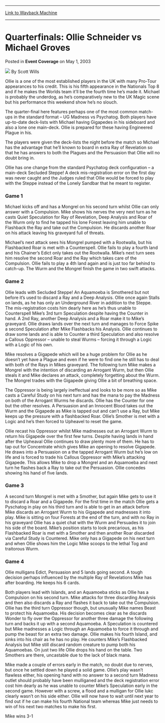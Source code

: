 
---
[Link to Wayback Machine](https://web.archive.org/web/20171031060101/https://magic.wizards.com/en/articles/archive/event-coverage/quarterfinals-ollie-schneider-vs-michael-groves-2003-05-01)

[_metadata_:author]:- "Scott Wills"
[_metadata_:description]:- "Ollie is a one of the most established players in the UK with many Pro-Tour appearances to his credit. This is his fifth appearance in the Nationals Top 8 and if he makes the Worlds team it’ll be the fourth time he’s made it. Michael is probably the underdog, as he’s comparatively new to the UK Magic scene but his performance this weekend show he’s no slouch."
[_metadata_:generator]:- "Drupal 7 (http://drupal.org)"
[_metadata_:node]:- "768881"
[_metadata_:publish_date]:- "2003-05-01"
[_metadata_:source]:- "div-main-content"
[_metadata_:title]:- "Quarterfinals: Ollie Schneider vs Michael Groves"
[_metadata_:wayback_capture_timestamp]:- "2017-10-31 06:01:01"
[_metadata_:wayback_raw_url]:- "https://web.archive.org/web/20171031060101id_/https://magic.wizards.com/en/articles/archive/event-coverage/quarterfinals-ollie-schneider-vs-michael-groves-2003-05-01"
[_metadata_:wayback_url]:- "https://magic.wizards.com/en/articles/archive/event-coverage/quarterfinals-ollie-schneider-vs-michael-groves-2003-05-01"
---


Quarterfinals: Ollie Schneider vs Michael Groves
================================================



 Posted in **Event Coverage**
 on May 1, 2003 






![](https://media.magic.wizards.com/styles/auth_small/public/images/hero/wizardslogo_thumb.jpg)
By Scott Wills











Ollie is a one of the most established players in the UK with many Pro-Tour appearances to his credit. This is his fifth appearance in the Nationals Top 8 and if he makes the Worlds team it’ll be the fourth time he’s made it. Michael is probably the underdog, as he’s comparatively new to the UK Magic scene but his performance this weekend show he’s no slouch.

The quarter-final here features perhaps one of the most common match-ups in the standard format – UG Madness vs Psychatog. Both players have up-to-date deck-lists with Michael having Gigapedes in his sideboard and also a lone one main-deck. Ollie is prepared for these having Engineered Plague in his.

The players were given the deck-lists the night before the match so Michael has the advantage that he’ll known to board in extra Ray of Revelation so that he has answers to both the Plagues and the Persuasion that Ollie will no doubt bring in.

Ollie has one change from the standard Psychatog deck configuration – a main-deck Secluded Steppe! A deck mis-registration error on the first day was never caught and the Judges ruled that Ollie would be forced to play with the Steppe instead of the Lonely Sandbar that he meant to register.

### Game 1

Michael kicks off and has a Mongrel on his second turn whilst Ollie can only answer with a Compulsion. Mike shows his nerves the very next turn as he casts Quiet Speculation for Ray of Revelation, Deep Analysis and Roar of the Wurm only to find he tapped his lone Forest leaving him unable to Flashback the Ray and take out the Compulsion. He discards another Roar on his attack leaving his graveyard full of threats.

Michael’s next attack sees his Mongrel pumped with a Rootwalla, but his Flashbacked Roar is met with a Counterspell. Ollie fails to play a fourth land and his Chainer’s Edict only takes out the Rootwalla. Mike’s next turn sees him resolve the second Roar and the Ray which takes care of the Compulsion. Ollie fails to play a 4th land again and is just too far behind to catch-up. The Wurm and the Mongrel finish the game in two swift attacks.

### Game 2

Ollie leads with Secluded Steppe! An Aquamoeba is Smothered but not before it’s used to discard a Ray and a Deep Analysis. Ollie once again Stalls on lands, as he has only an Underground River in addition to the Steppe. The mis-registration costs him dearly here as he’s thus unable to Counterspell Mike’s 3rd turn Speculation despite having the Counter in hand. A 2nd Ray, another Deep Analysis and a Roar make it to Mike’s graveyard. Ollie draws lands over the next turn and manages to Force Spike a second Speculation after Mike Flashbacks his Analysis. Ollie continues to draw some lands and is able to Counter a third Speculation and also resolve a Callous Oppressor – unable to steal Wurms – forcing it through a Logic with a Logic of his own.

Mike resolves a Gigapede which will be a huge problem for Ollie as he doesn’t yet have a Plague and even if he were to find one he still has to deal with both of the Rays in Mikes graveyard. The following turn Mike makes a Mongrel with the intention of discarding an Arrogant Wurm, but then Ollie steals it and Mike declares an attack, completely forgetting about the Wurm. The Mongrel trades with the Gigapede giving Ollie a bit of breathing space.

The Oppressor is being largely ineffectual and looks to be more so as Mike casts a Careful Study on his next turn and has the mana to pay the Madness on both of the Arrogant Wurms he discards. Ollie has the Counter for one but the other resolves. A Persuasion and an Innocent Blood takes out the Wurm and the Gigapede as Mike is tapped out and can’t use a Ray, but Mike keeps up the pressure with a flashbacked Roar. Ollie’s Smother is met with a Logic and he’s then forced to Upheavel to reset the game.

Ollie recast his Oppressor whilst Mike madnesses out an Arrogant Wurm to return his Gigapede over the first few turns. Despite having lands in hand after the Upheaval Ollie continues to draw plenty more of them. He has to tap out for Concentrate which gives Mike an opening to resolve Gigapede. He draws into a Persuasion on a the tapped Arrogant Wurm but he’s low on life and is forced to trade his Callous Oppressor with Mike’s attacking Gigapede. This allows Mike to drop a Mongrel and an Aquamoeba and next turn he flashes back a Ray to take out the Persuasion. Ollie concedes showing his hand of five lands.

### Game 3

A second turn Mongrel is met with a Smother, but again Mike gets to use it to discard a Roar and a Gigapede. For the first time in the match Ollie gets a Pyschatog in play on his third turn and is able to get in an attack before Mike discards an Arrogant Wurm to his Gigapede and madnesses it into play. Mike is sitting on four Forests at the end of the turn, and with no Ray in his graveyard Ollie has a quiet chat with the Wurm and Persuades it to join his side of the board. Mike’s position starts to look precarious, as his Flashbacked Roar is met with a Smother and then another Roar discarded via Careful Study is Countered. Mike only has a Gigapede on his next turn and when Ollie shows him the Logic Mike scoops to the lethal Tog and traitorous Wurm.

### Game 4

Ollie mulligans Edict, Persuasion and 5 lands going second. A tough decision perhaps influenced by the multiple Ray of Revelations Mike has after boarding. He keeps his 6 cards.

Both players lead with Islands, and an Aquamoeba sticks as Ollie has a Compulsion on his second turn. Mike attacks for three discarding Analysis and then also discards a Ray and flashes it back to take out the Compulsion. Ollie has the third turn Oppressor though, but unusually Mike names Beast to protect his Aquamoeba. His decision becomes clear as he discards Wonder to fly over the Oppressor for another three damage the following turn and backs it up with a second Aquamoeba. A Speculation is countered but Mike madnesses a Logic through an Aquamoeba to force it through and pump the beast for an extra two damage. Ollie makes his fourth Island, and sinks into his chair as he has no play. He counters Mike’s Flashbacked Analysis but Mike still discard random creature to pump both his Aquamoebas. On just two life Ollie drops his hand on the table. Two Smothers are there, uncastable due to the lack of black mana.

Mike made a couple of errors early in the match, no doubt due to nerves, but once he settled down he played a solid game. Ollie’s play wasn’t flawless either, his opening hand with no answer to a second turn Madness outlet should probably have been mulliganed and the deck registration error cost him dearly as he was unable to counter Mike’s Speculation early in the second game. However with a screw, a flood and a mulligan for Ollie lukc clearly wasn’t on his side either. Ollie will now have to wait until next year to find out if he can make his fourth National team whereas Mike just needs to win of his next two matches to make his first.

Mike wins 3-1







